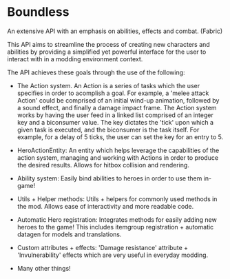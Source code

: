# Boundless
An extensive API with an emphasis on abilities, effects and combat. (Fabric)

This API aims to streamline the process of creating new characters and abilities by providing a simplified yet powerful interface for the user to interact with in a modding environment context.

The API achieves these goals through the use of the following:

* The Action system. An Action is a series of tasks which the user specifies in order to acomplish a goal. For example, a 'melee attack Action' could be comprised of an initial wind-up animation, followed by a sound effect, and finally a damage impact frame. The Action system works by having the user feed in a linked list comprised of an integer key and a biconsumer value. The key dictates the 'tick' upon which a given task is executed, and the biconsumer is the task itself. For example, for a delay of 5 ticks, the user can set the key for an entry to 5.

* HeroActionEntity: An entity which helps leverage the capabilities of the action system, managing and working with Actions in order to produce the desired results. Allows for hitbox collision and rendering.

* Ability system: Easily bind abilities to heroes in order to use them in-game!

* Utils + Helper methods: Utils + helpers for commonly used methods in the mod. Allows ease of interactivity and more readable code.

* Automatic Hero registration: Integrates methods for easily adding new heroes to the game! This includes itemgroup registration + automatic datagen for models and translations.

* Custom attributes + effects: 'Damage resistance' attribute + 'Invulnerability' effects which are very useful in everyday modding.

* Many other things!

